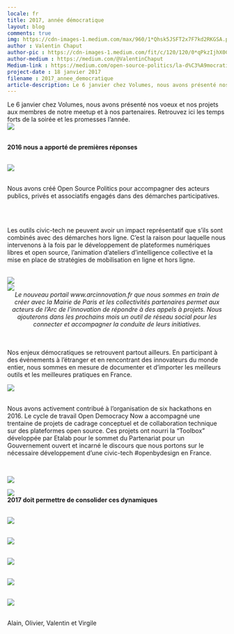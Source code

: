 ```yaml
---
locale: fr
title: 2017, année démocratique
layout: blog
comments: true
img: https://cdn-images-1.medium.com/max/960/1*Qhsk5JSFT2x7F7kd2RKGSA.png
author : Valentin Chaput
author-pic : https://cdn-images-1.medium.com/fit/c/120/120/0*qPkzIjhX0CUWVeaD.jpg
author-medium : https://medium.com/@ValentinChaput
Medium-link : https://medium.com/open-source-politics/la-d%C3%A9mocratie-continue-entre-les-%C3%A9lections-babf6fd18754
project-date : 18 janvier 2017
filename : 2017_annee_democratique
article-description: Le 6 janvier chez Volumes, nous avons présenté nos voeux et nos projets aux membres de notre meetup et à nos partenaires...
---
```


<div class = "blogcontent">


Le 6 janvier chez Volumes, nous avons présenté nos voeux et nos projets aux membres de notre meetup et à nos partenaires. Retrouvez ici les temps forts de la soirée et les promesses l’année.
<br>
<img src = "https://cdn-images-1.medium.com/max/960/1*RQfMoeFevGUjyo7rczqOBw.png">

<br><b>2016 nous a apporté de premières réponses</b>

<br>

<img src = "https://cdn-images-1.medium.com/max/960/1*Qhsk5JSFT2x7F7kd2RKGSA.png">
<br><br>

Nous avons créé Open Source Politics pour accompagner des acteurs publics, privés et associatifs engagés dans des démarches participatives.

<br><br>

Les outils civic-tech ne peuvent avoir un impact représentatif que s’ils sont combinés avec des démarches hors ligne. C’est la raison pour laquelle nous intervenons à la fois par le développement de plateformes numériques libres et open source, l’animation d’ateliers d’intelligence collective et la mise en place de stratégies de mobilisation en ligne et hors ligne.

<br>

<img src = "https://cdn-images-1.medium.com/max/960/1*m5V4yyDWqlbMxH5IXwSebg.png">
<br>
<img src = "https://cdn-images-1.medium.com/max/960/1*rlAghlMXdVzsqzxsWu2Xjg.png"><br><center><i>Le nouveau portail www.arcinnovation.fr que nous sommes en train de créer avec la Mairie de Paris et les collectivités partenaires permet aux acteurs de l’Arc de l’innovation de répondre à des appels à projets. Nous ajouterons dans les prochains mois un outil de réseau social pour les connecter et accompagner la conduite de leurs initiatives.</i></center><br><br>

Nos enjeux démocratiques se retrouvent partout ailleurs. En participant à des événements à l’étranger et en rencontrant des innovateurs du monde entier, nous sommes en mesure de documenter et d’importer les meilleurs outils et les meilleures pratiques en France.<br>

<img src = "https://cdn-images-1.medium.com/max/960/1*INvhRwwGneL1dBPfb_IicQ.png"><br><br>

Nous avons activement contribué à l’organisation de six hackathons en 2016. Le cycle de travail Open Democracy Now a accompagné une trentaine de projets de cadrage conceptuel et de collaboration technique sur des plateformes open source. Ces projets ont nourri la “Toolbox” développée par Etalab pour le sommet du Partenariat pour un Gouvernement ouvert et incarné le discours que nous portons sur le nécessaire développement d’une civic-tech #openbydesign en France.

<br>

<img src = "https://cdn-images-1.medium.com/max/960/1*8ZIRbY8D7fAC1Dr6bIm43g.png"><br>

<img src = "https://cdn-images-1.medium.com/max/960/1*_g8hJ599EjD1Boac7ImpIg.png"><br>
<b>2017 doit permettre de consolider ces dynamiques</b>

<br> <img src = "https://cdn-images-1.medium.com/max/960/1*jkP1d9I18EzCosFgZmUx7A.png">

<br> <img src = "https://cdn-images-1.medium.com/max/960/1*AKkS12MkUosjjUTxEa9Wtw.png">

<br> <img src = "https://cdn-images-1.medium.com/max/960/1*r9VGfT17G3Pf479PbRhfbQ.png">

<br> <img src = "https://cdn-images-1.medium.com/max/960/1*Kc9oBIgeCRsGNJ0mrduGqg.png">

<br> <img src = "https://cdn-images-1.medium.com/max/960/1*OV_ByoZH5bH1upcD-r2MhA.png">

<br> Alain, Olivier, Valentin et Virgile























</div>
